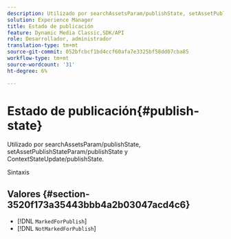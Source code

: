 ```yaml
---
description: Utilizado por searchAssetsParam/publishState, setAssetPublishStateParam/publishState y ContextStateUpdate/publishState.
solution: Experience Manager
title: Estado de publicación
feature: Dynamic Media Classic,SDK/API
role: Desarrollador, administrador
translation-type: tm+mt
source-git-commit: 052bfcbcf1bd4ccf60afa7e3325bf58dd07cba85
workflow-type: tm+mt
source-wordcount: '31'
ht-degree: 6%

---
```



# Estado de publicación{#publish-state}

Utilizado por searchAssetsParam/publishState, setAssetPublishStateParam/publishState y ContextStateUpdate/publishState.

Sintaxis

## Valores {#section-3520f173a35443bbb4a2b03047acd4c6}

* [!DNL `MarkedForPublish`]
* [!DNL `NotMarkedForPublish`]

